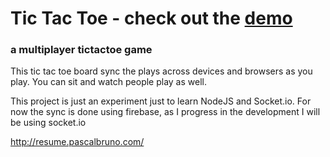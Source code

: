 # Tic Tac Toe - check out the **[demo](http://dev.pascalbruno.com/tictactoe)**
### a multiplayer tictactoe game

This tic tac toe board sync the plays across devices and browsers as you play. You can sit and watch people play as well.

This project is just an experiment just to learn NodeJS and Socket.io.  For now the sync is done using firebase, as I progress in the development I will be using socket.io

http://resume.pascalbruno.com/
